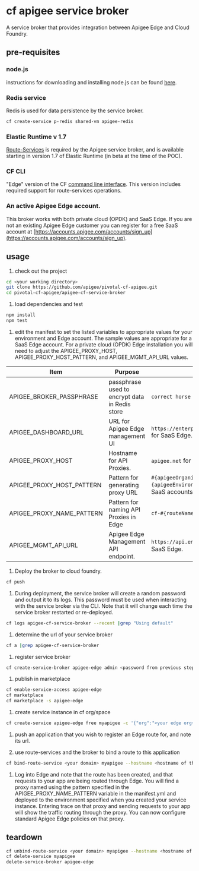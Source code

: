 # cf apigee service broker
A service broker that provides integration between Apigee Edge and Cloud Foundry.

## pre-requisites

### node.js
instructions for downloading and installing node.js can be found [here](https://nodejs.org/en/).

### Redis service
Redis is used for data persistence by the service broker.
```bash
cf create-service p-redis shared-vm apigee-redis
```

### Elastic Runtime v 1.7
[Route-Services](http://docs.cloudfoundry.org/services/route-services.html) is required by the Apigee service broker, and is available starting in version 1.7 of Elastic Runtime (in beta at the time of the POC).

### CF CLI
"Edge" version of the CF [command line interface](https://cli.run.pivotal.io/edge?arch=macosx64&source=github). This version includes required support for route-services operations.

### An active Apigee Edge account.
This broker works with both private cloud (OPDK) and SaaS Edge. If you are not an existing Apigee Edge customer you can register for a free SaaS account at [https://accounts.apigee.com/accounts/sign_up](https://accounts.apigee.com/accounts/sign_up).

## usage
1. check out the project
 ```bash
 cd <your working directory>
 git clone https://github.com/apigee/pivotal-cf-apigee.git
 cd pivotal-cf-apigee/apigee-cf-service-broker
 ```

1. load dependencies and test
 ```bash
 npm install
 npm test
 ```

1. edit the manifest to set the listed variables to appropriate values for your environment and Edge account.
The sample values are appropriate for a SaaS Edge account. For a private cloud (OPDK) Edge installation you will need to adjust the APIGEE_PROXY_HOST, APIGEE_PROXY_HOST_PATTERN, and APIGEE_MGMT_API_URL values.

Item | Purpose | Example
---- | ---- | ----
APIGEE_BROKER_PASSPHRASE | passphrase used to encrypt data in Redis store | `correct horse battery staple`
APIGEE_DASHBOARD_URL | URL for Apigee Edge management UI | `https://enterprise.apigee.com/platform/#/` for SaaS Edge.
APIGEE_PROXY_HOST | Hostname for API Proxies. | `apigee.net` for Free SaaS accounts.
APIGEE_PROXY_HOST_PATTERN | Pattern for generating proxy URL | `#{apigeeOrganization}-#{apigeeEnvironment}.#{proxyHost}` for Free SaaS accounts.
APIGEE_PROXY_NAME_PATTERN | Pattern for naming API Proxies in Edge | `cf-#{routeName}`
APIGEE_MGMT_API_URL | Apigee Edge Management API endpoint. | `https://api.enterprise.apigee.com/v1` for SaaS Edge.

1. Deploy the broker to cloud foundry.
 ```bash
 cf push
 ```

1. During deployment, the service broker will create a random password and output it to its logs. This password must be used when interacting with the service broker via the CLI. Note that it will change each time the service broker restarted or re-deployed.
 ```bash
 cf logs apigee-cf-service-broker --recent |grep "Using default"
 ```

1. determine the url of your service broker
 ```bash
 cf a |grep apigee-cf-service-broker
 ```

1. register service broker
 ```bash
 cf create-service-broker apigee-edge admin <password from previous step> <url of your service broker>
 ```

1. publish in marketplace
 ```bash
 cf enable-service-access apigee-edge
 cf marketplace
 cf marketplace -s apigee-edge
 ```

1. create service instance in cf org/space
 ```bash
 cf create-service apigee-edge free myapigee -c '{"org":"<your edge org>","env":"<your edge env>","user":"<your edge user id>","pass":"<your edge password>"}'
 ```

1. push an application that you wish to register an Edge route for, and note its url.

1. use route-services and the broker to bind a route to this application
 ```bash
 cf bind-route-service <your domain> myapigee --hostname <hostname of the app you are creating route for>
 ```

1. Log into Edge and note that the route has been created, and that requests to your app are being routed through Edge. You will find a proxy named using the pattern specified in the APIGEE_PROXY_NAME_PATTERN variable in the manifest.yml and deployed to the environment specified when you created your service instance. Entering trace on that proxy and sending requests to your app will show the traffic routing through the proxy. You can now configure standard Apigee Edge policies on that proxy.

## teardown
```bash
cf unbind-route-service <your domain> myapigee --hostname <hostname of the app>
cf delete-service myapigee
delete-service-broker apigee-edge
```
